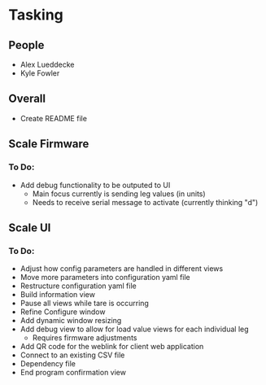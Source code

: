 # Tasking

## People
- Alex Lueddecke
- Kyle Fowler

## Overall
- Create README file

## Scale Firmware
### To Do:
- Add debug functionality to be outputed to UI
    - Main focus currently is sending leg values (in units)
    - Needs to receive serial message to activate (currently thinking "d")


## Scale UI
### To Do:
- Adjust how config parameters are handled in different views
- Move more parameters into configuration yaml file
- Restructure configuration yaml file
- Build information view
- Pause all views while tare is occurring
- Refine Configure window
- Add dynamic window resizing
- Add debug view to allow for load value views for each individual leg
    - Requires firmware adjustments
- Add QR code for the weblink for client web application
- Connect to an existing CSV file
- Dependency file
- End program confirmation view



